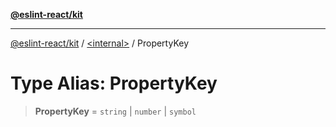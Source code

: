 [**@eslint-react/kit**](../../README.md)

***

[@eslint-react/kit](../../README.md) / [\<internal\>](../README.md) / PropertyKey

# Type Alias: PropertyKey

> **PropertyKey** = `string` \| `number` \| `symbol`
